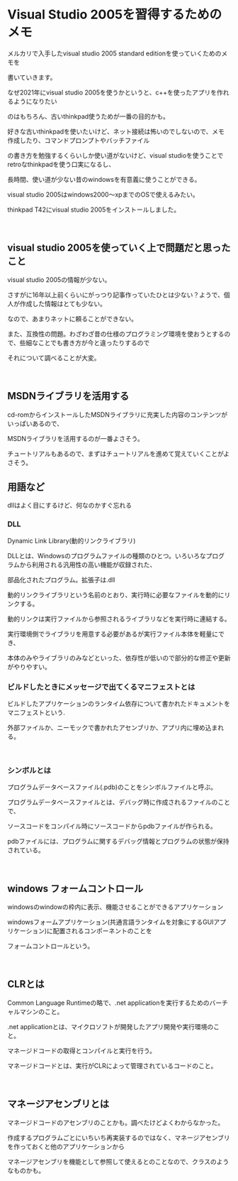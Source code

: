# Visual Studio 2005を習得するためのメモ

メルカリで入手したvisual studio 2005 standard editionを使っていくためのメモを

書いていきます。

なぜ2021年にvisual studio 2005を使うかというと、c++を使ったアプリを作れるようになりたい

のはもちろん、古いthinkpad使うためが一番の目的かも。

好きな古いthinkpadを使いたいけど、ネット接続は怖いのでしないので、メモ作成したり、コマンドプロンプトやバッチファイル

の書き方を勉強するくらいしか使い道がないけど、visual studioを使うことでretroなthinkpadを使う口実になるし、

長時間、使い道が少ない昔のwindowsを有意義に使うことができる。

visual studio 2005はwindows2000～xpまでのOSで使えるみたい。

thinkpad T42にvisual studio 2005をインストールしました。

<br />

## visual studio 2005を使っていく上で問題だと思ったこと


visual studio 2005の情報が少ない。

さすがに16年以上前くらいにがっつり記事作っていたひとは少ない？ようで、個人が作成した情報はとても少ない。

なので、あまりネットに頼ることができない。

また、互換性の問題。わざわざ昔の仕様のプログラミング環境を使おうとするので、些細なことでも書き方が今と違ったりするので

それについて調べることが大変。

<br />

## MSDNライブラリを活用する

cd-romからインストールしたMSDNライブラリに充実した内容のコンテンツがいっぱいあるので、

MSDNライブラリを活用するのが一番よさそう。

チュートリアルもあるので、まずはチュートリアルを進めて覚えていくことがよさそう。


## 用語など

dllはよく目にするけど、何なのかすぐ忘れる

### DLL

Dynamic Link Library(動的リンクライブラリ)

DLLとは、Windowsのプログラムファイルの種類のひとつ。いろいろなプログラムから利用される汎用性の高い機能が収録された、

部品化されたプログラム。拡張子は.dll

動的リンクライブラリという名前のとおり、実行時に必要なファイルを動的にリンクする。

動的リンクは実行ファイルから参照されるライブラリなどを実行時に連結する。

実行環境側でライブラリを用意する必要があるが実行ファイル本体を軽量にでき、

本体のみやライブラリのみなどといった、依存性が低いので部分的な修正や更新がやりやすい。


### ビルドしたときにメッセージで出てくるマニフェストとは

ビルドしたアプリケーションのランタイム依存について書かれたドキュメントをマニフェストという.

外部ファイルか、ニーモックで書かれたアセンブリか、アプリ内に埋め込まれる。

<br />

### シンボルとは

プログラムデータベースファイル(.pdb)のことをシンボルファイルと呼ぶ。

プログラムデータベースファイルとは、デバッグ時に作成されるファイルのことで、

ソースコードをコンパイル時にソースコードからpdbファイルが作られる。

pdbファイルには、プログラムに関するデバッグ情報とプログラムの状態が保持されている。

<br />

## windows フォームコントロール

windowsのwindowの枠内に表示、機能させることができるアプリケーション

windowsフォームアプリケーション(共通言語ランタイムを対象にするGUIアプリケーション)に配置されるコンポーネントのことを

フォームコントロールという。

<br />

## CLRとは

Common Language Runtimeの略で、.net applicationを実行するためのバーチャルマシンのこと。

.net applicationとは、マイクロソフトが開発したアプリ開発や実行環境のこと。

マネージドコードの取得とコンパイルと実行を行う。

マネージドコードとは、実行がCLRによって管理されているコードのこと。

<br />

## マネージアセンブリとは

マネージドコードのアセンブリのことかも。調べたけどよくわからなかった。

作成するプログラムごとにいちいち再実装するのではなく、マネージアセンブリを作っておくと他のアプリケーションから

マネージアセンブリを機能として参照して使えるとのことなので、クラスのようなものかも。
















